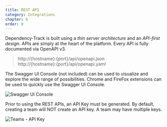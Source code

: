 ```yaml
---
title: REST API
category: Integrations
chapter: 6
order: 8
---
```


Dependency-Track is built using a *thin server architecture* and an *API-first design*. APIs are simply at the heart
of the platform. Every API is fully documented via OpenAPI v3.

> http://{hostname}:{port}/api/openapi.json  
> http://{hostname}:{port}/api/openapi.yaml

The Swagger UI Console (not included) can be used to visualize and explore the wide range of possibilities. Chrome and
FireFox extensions can be used to quickly use the Swagger UI Console.

![Swagger UI Console](/images/screenshots/swagger-ui-console.png)

Prior to using the REST APIs, an API Key must be generated. By default, creating a team will NOT create an API key. A team may have multiple keys.

![Teams - API Key](/images/screenshots/teams.png)
